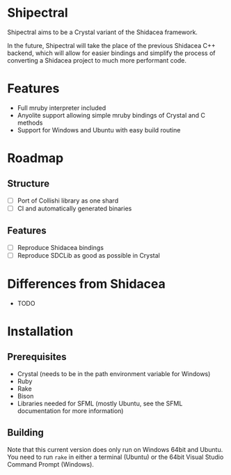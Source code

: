 # Shipectral

Shipectral aims to be a Crystal variant of the Shidacea framework.

In the future, Shipectral will take the place of the previous Shidacea C++ backend, which will allow for easier bindings and simplify the process of converting a Shidacea project to much more performant code.

# Features

* Full mruby interpreter included
* Anyolite support allowing simple mruby bindings of Crystal and C methods
* Support for Windows and Ubuntu with easy build routine

# Roadmap

## Structure

* [ ] Port of Collishi library as one shard
* [ ] CI and automatically generated binaries

## Features

* [ ] Reproduce Shidacea bindings
* [ ] Reproduce SDCLib as good as possible in Crystal

# Differences from Shidacea

* TODO

# Installation

## Prerequisites

* Crystal (needs to be in the path environment variable for Windows)
* Ruby
* Rake
* Bison
* Libraries needed for SFML (mostly Ubuntu, see the SFML documentation for more information)

## Building

Note that this current version does only run on Windows 64bit and Ubuntu.
You need to run `rake` in either a terminal (Ubuntu) or the 64bit Visual Studio Command Prompt (Windows).
